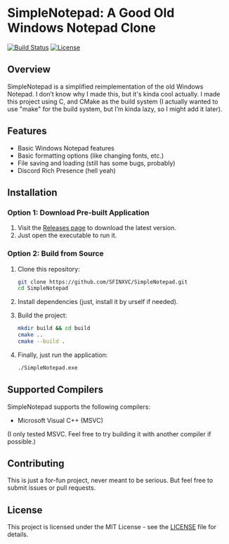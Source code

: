 # SimpleNotepad: A Good Old Windows Notepad Clone

[![Build Status](https://github.com/SFINXVC/SimpleNotepad/actions/workflows/cmake-build.yml/badge.svg)](https://github.com/SFINXVC/SimpleNotepad/actions)  [![License](https://img.shields.io/github/license/SFINXVC/SimpleNotepad)](LICENSE)

## Overview

SimpleNotepad is a simplified reimplementation of the old Windows Notepad. I don’t know why I made this, but it's kinda cool actually.
I made this project using C, and CMake as the build system (I actually wanted to use "make" for the build system, but I’m kinda lazy, so I might add it later).

## Features

- Basic Windows Notepad features
- Basic formatting options (like changing fonts, etc.)
- File saving and loading (still has some bugs, probably)
- Discord Rich Presence (hell yeah)

## Installation

### Option 1: Download Pre-built Application

1. Visit the [Releases page](https://github.com/SFINXVC/SimpleNotepad/releases) to download the latest version.
2. Just open the executable to run it.

### Option 2: Build from Source

1. Clone this repository:
   ```bash
   git clone https://github.com/SFINXVC/SimpleNotepad.git
   cd SimpleNotepad
   ```

2. Install dependencies (just, install it by urself if needed).

3. Build the project:
   ```bash
   mkdir build && cd build
   cmake ..
   cmake --build .
   ```

4. Finally, just run the application:
   ```bash
   ./SimpleNotepad.exe
   ```

## Supported Compilers

SimpleNotepad supports the following compilers:

- Microsoft Visual C++ (MSVC)

(I only tested MSVC. Feel free to try building it with another compiler if possible.)

## Contributing

This is just a for-fun project, never meant to be serious. But feel free to submit issues or pull requests.

## License

This project is licensed under the MIT License - see the [LICENSE](LICENSE) file for details.
